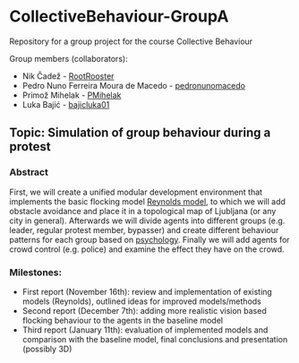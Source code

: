 # CollectiveBehaviour-GroupA
Repository for a group project for the course Collective Behaviour




Group members (collaborators):
- Nik Čadež - [RootRooster](https://github.com/RootRooster) 
- Pedro Nuno Ferreira Moura de Macedo - [pedronunomacedo](https://github.com/pedronunomacedo) 
- Primož Mihelak - [PMihelak](https://github.com/PMihelak) 
- Luka Bajić - [bajicluka01](https://github.com/bajicluka01) 




## Topic: Simulation of group behaviour during a protest




### Abstract
First, we will create a unified modular development environment that implements the basic flocking model [Reynolds model](https://en.wikipedia.org/wiki/Boids), to which we will add obstacle avoidance and place it in a topological map of Ljubljana (or any city in general). Afterwards we will divide agents into different groups (e.g. leader, regular protest member, bypasser) and create different behaviour patterns for each group based on [psychology](https://repozitorij.uni-lj.si/IzpisGradiva.php?id=66052). Finally we will add agents for crowd control (e.g. police) and examine the effect they have on the crowd. 




### Milestones:
- First report (November 16th): review and implementation of existing models (Reynolds), outlined ideas for improved models/methods
- Second report (December 7th): adding more realistic vision based flocking behaviour to the agents in the baseline model
- Third report (January 11th): evaluation of implemented models and comparison with the baseline model, final conclusions and presentation (possibly 3D)
